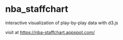 # nba_staffchart
interactive visualization of play-by-play data with d3.js

visit at <https://nba-staffchart.appspot.com/>
